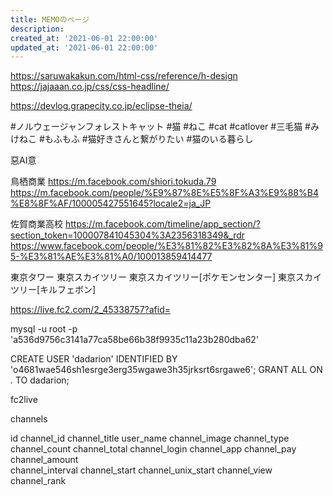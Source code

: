 ```yaml
---
title: MEMOのページ
description: 
created_at: '2021-06-01 22:00:00'
updated_at: '2021-06-01 22:00:00'
---
```


https://saruwakakun.com/html-css/reference/h-design
https://jajaaan.co.jp/css/css-headline/

https://devlog.grapecity.co.jp/eclipse-theia/

#ノルウェージャンフォレストキャット #猫 #ねこ #cat #catlover #三毛猫 #みけねこ #もふもふ #猫好きさんと繋がりたい #猫のいる暮らし

惡AI意


鳥栖商業
https://m.facebook.com/shiori.tokuda.79
https://m.facebook.com/people/%E9%87%8E%E5%8F%A3%E9%88%B4%E8%8F%AF/100005427551645?locale2=ja_JP


佐賀商業高校
https://m.facebook.com/timeline/app_section/?section_token=100007841045304%3A2356318349&_rdr
https://www.facebook.com/people/%E3%81%82%E3%82%8A%E3%81%95-%E3%81%AE%E3%81%A0/100013859414477


東京タワー
東京スカイツリー
東京スカイツリー[ポケモンセンター]
東京スカイツリー[キルフェボン]


https://live.fc2.com/2_45338757?afid=

mysql -u root -p 'a536d9756c3141a77ca58be66b38f9935c11a23b280dba62'
	
CREATE USER 'dadarion' IDENTIFIED BY 'o4681wae546sh1esrge3erg35wgawe3h35jrksrt6srgawe6';
GRANT ALL ON *.* TO dadarion;



fc2live

channels

id
channel_id
channel_title
user_name
channel_image
channel_type
channel_count
channel_total
channel_login
channel_app
channel_pay
channel_amount	
channel_interval
channel_start
channel_unix_start
channel_view
channel_rank